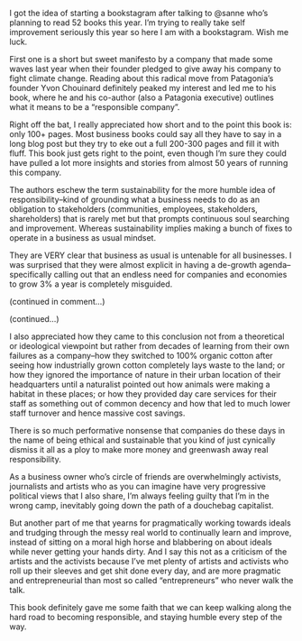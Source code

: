 I got the idea of starting a bookstagram after talking to @sanne who’s planning to read 52 books this year. I’m trying to really take self improvement seriously this year so here I am with a bookstagram. Wish me luck.

First one is a short but sweet manifesto by a company that made some waves last year when their founder pledged to give away his company to fight climate change. Reading about this radical move from Patagonia’s founder Yvon Chouinard definitely peaked my interest and led me to his book, where he and his co-author (also a Patagonia executive) outlines what it means to be a “responsible company”.

Right off the bat, I really appreciated how short and to the point this book is: only 100+ pages. Most business books could say all they have to say in a long blog post but they try to eke out a full 200-300 pages and fill it with fluff. This book just gets right to the point, even though I’m sure they could have pulled a lot more insights and stories from almost 50 years of running this company.

The authors eschew the term sustainability for the more humble idea of responsibility–kind of grounding what a business needs to do as an obligation to stakeholders (communities, employees, stakeholders, shareholders) that is rarely met but that prompts continuous soul searching and improvement. Whereas sustainability implies making a bunch of fixes to operate in a business as usual mindset.

They are VERY clear that business as usual is untenable for all businesses. I was surprised that they were almost explicit in having a de-growth agenda–specifically calling out that an endless need for companies and economies to grow 3% a year is completely misguided. 

(continued in comment…)

(continued…)

I also appreciated how they came to this conclusion not from a theoretical or ideological viewpoint but rather from decades of learning from their own failures as a company–how they switched to 100% organic cotton after seeing how industrially grown cotton completely lays waste to the land; or how they ignored the importance of nature in their urban location of their headquarters until a naturalist pointed out how animals were making a habitat in these places; or how they provided day care services for their staff as something out of common decency and how that led to much lower staff turnover and hence massive cost savings.

There is so much performative nonsense that companies do these days in the name of being ethical and sustainable that you kind of just cynically dismiss it all as a ploy to make more money and greenwash away real responsibility. 

As a business owner who’s circle of friends are overwhelmingly activists, journalists and artists who as you can imagine have very progressive political views that I also share, I’m always feeling guilty that I’m in the wrong camp, inevitably going down the path of a douchebag capitalist.

But another part of me that yearns for pragmatically working towards ideals and trudging through the messy real world to continually learn and improve, instead of sitting on a moral high horse and blabbering on about ideals while never getting your hands dirty. And I say this not as a criticism of the artists and the activists because I’ve met plenty of artists and activists who roll up their sleeves and get shit done every day, and are more pragmatic and entrepreneurial than most so called “entrepreneurs” who never walk the talk.

This book definitely gave me some faith that we can keep walking along the hard road to becoming responsible, and staying humble every step of the way.

